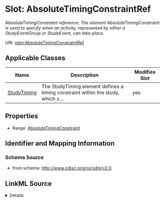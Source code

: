 # Slot: AbsoluteTimingConstraintRef


_AbsoluteTimingConstraint reference: The element AbsoluteTimingConstraint is used to specify when an activity, represented by either a StudyEventGroup or StudyEvent, can take place._



URI: [odm:AbsoluteTimingConstraintRef](http://www.cdisc.org/ns/odm/v2.0/AbsoluteTimingConstraintRef)



<!-- no inheritance hierarchy -->




## Applicable Classes

| Name | Description | Modifies Slot |
| --- | --- | --- |
[StudyTiming](StudyTiming.md) | The StudyTiming element defines a timing constraint within the study, which c... |  yes  |







## Properties

* Range: [AbsoluteTimingConstraint](AbsoluteTimingConstraint.md)





## Identifier and Mapping Information







### Schema Source


* from schema: http://www.cdisc.org/ns/odm/v2.0




## LinkML Source

<details>
```yaml
name: AbsoluteTimingConstraintRef
description: 'AbsoluteTimingConstraint reference: The element AbsoluteTimingConstraint
  is used to specify when an activity, represented by either a StudyEventGroup or
  StudyEvent, can take place.'
from_schema: http://www.cdisc.org/ns/odm/v2.0
rank: 1000
identifier: false
alias: AbsoluteTimingConstraintRef
domain_of:
- StudyTiming
range: AbsoluteTimingConstraint

```
</details>